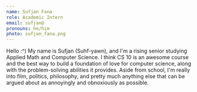 ```yaml
---
name: Sufjan Fana
role: Academic Intern
email: sufjan@
pronouns: he/him
photo: sufjan_fana.png
---
```

Hello :^) My name is Sufjan (Suhf-yawn), and I'm a rising senior studying Applied Math and Computer Science. I think CS 10 is an awesome course and the best way to build a foundation of love for computer science, along with the problem-solving abilities it provides. Aside from school, I'm really into film, politics, philosophy, and pretty much anything else that can be argued about as annoyingly and obnoxiously as possible. 
